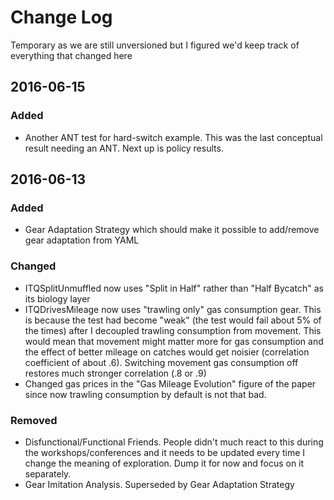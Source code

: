 # Change Log

Temporary as we are still unversioned but I figured we'd keep track of everything that changed here


## 2016-06-15

### Added
- Another ANT test for hard-switch example. This was the last conceptual result needing an ANT. Next up is policy results.


## 2016-06-13
### Added
- Gear Adaptation Strategy which should make it possible to add/remove gear adaptation from YAML

### Changed
- ITQSplitUnmuffled now uses "Split in Half" rather than "Half Bycatch" as its biology layer
- ITQDrivesMileage now uses "trawling only" gas consumption gear. This is because the
 test had become "weak" (the test would fail about 5% of the times) after I decoupled 
 trawling consumption from movement. This would mean that movement might matter more for gas consumption
  and the effect of better mileage on catches would get noisier (correlation coefficient of about .6). 
  Switching movement gas consumption off restores much stronger correlation (.8 or .9)
- Changed gas prices in the "Gas Mileage Evolution" figure of the paper since now trawling consumption
 by default is not that bad.

### Removed
- Disfunctional/Functional Friends. People didn't much react to this 
during the workshops/conferences and it needs to be updated every time I change the meaning of exploration. 
Dump it for now and focus on it separately. 
- Gear Imitation Analysis. Superseded by Gear Adaptation Strategy
